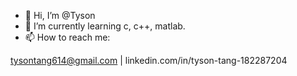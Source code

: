 - 👋 Hi, I’m @Tyson
- 🌱 I’m currently learning c, c++, matlab.
- 📫 How to reach me:

tysontang614@gmail.com |
linkedin.com/in/tyson-tang-182287204


<!---
tysonking33/tysonking33 is a ✨ special ✨ repository because its `README.md` (this file) appears on your GitHub profile.
You can click the Preview link to take a look at your changes.
--->
